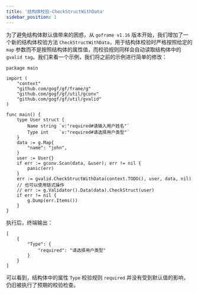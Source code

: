```yaml
---
title: '结构体校验-CheckStructWithData'
sidebar_position: 1
---
```


为了避免结构体默认值带来的困惑，从 `goframe v1.16` 版本开始，我们增加了一个新的结构体校验方法 `CheckStructWithData`，用于结构体校验时严格按照给定的 `map` 参数而不是按照结构体的属性值，而校验规则同样会自动读取结构体中的 `gvalid tag`。我们来看一个示例，我们将之前的示例进行简单的修改：

```
package main

import (
	"context"
	"github.com/gogf/gf/frame/g"
	"github.com/gogf/gf/util/gconv"
	"github.com/gogf/gf/util/gvalid"
)

func main() {
	type User struct {
		Name string `v:"required#请输入用户姓名"`
		Type int    `v:"required#请选择用户类型"`
	}
	data := g.Map{
		"name": "john",
	}
	user := User{}
	if err := gconv.Scan(data, &user); err != nil {
		panic(err)
	}
	err := gvalid.CheckStructWithData(context.TODO(), user, data, nil)
	// 也可以使用链式操作
	// err := g.Validator().Data(data).CheckStruct(user)
	if err != nil {
		g.Dump(err.Items())
	}
}
```

执行后，终端输出：

```
[
    {
        "Type": {
            "required": "请选择用户类型"
        }
    }
]
```

可以看到，结构体中的属性 `Type` 校验规则 `required` 并没有受到默认值的影响，仍旧被执行了预期的校验检查。